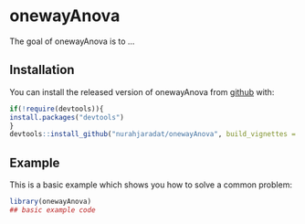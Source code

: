 
# onewayAnova

<!-- badges: start -->
<!-- badges: end -->

The goal of onewayAnova is to ...

## Installation

You can install the released version of onewayAnova from 
[github](https://github.com) with:

``` r
if(!require(devtools)){
install.packages("devtools")
}
devtools::install_github("nurahjaradat/onewayAnova", build_vignettes = TRUE)
```

## Example

This is a basic example which shows you how to solve a common problem:

``` r
library(onewayAnova)
## basic example code
```

